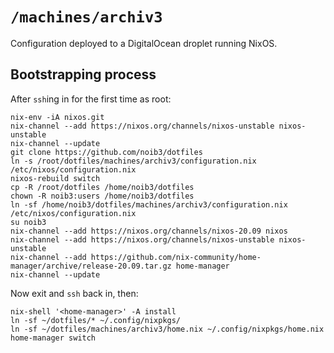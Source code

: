 # `/machines/archiv3`

Configuration deployed to a DigitalOcean droplet running NixOS.

## Bootstrapping process

After `ssh`ing in for the first time as root:
```
nix-env -iA nixos.git
nix-channel --add https://nixos.org/channels/nixos-unstable nixos-unstable
nix-channel --update
git clone https://github.com/noib3/dotfiles
ln -s /root/dotfiles/machines/archiv3/configuration.nix /etc/nixos/configuration.nix
nixos-rebuild switch
cp -R /root/dotfiles /home/noib3/dotfiles
chown -R noib3:users /home/noib3/dotfiles
ln -sf /home/noib3/dotfiles/machines/archiv3/configuration.nix /etc/nixos/configuration.nix
su noib3
nix-channel --add https://nixos.org/channels/nixos-20.09 nixos
nix-channel --add https://nixos.org/channels/nixos-unstable nixos-unstable
nix-channel --add https://github.com/nix-community/home-manager/archive/release-20.09.tar.gz home-manager
nix-channel --update
```

Now exit and `ssh` back in, then:
```
nix-shell '<home-manager>' -A install
ln -sf ~/dotfiles/* ~/.config/nixpkgs/
ln -sf ~/dotfiles/machines/archiv3/home.nix ~/.config/nixpkgs/home.nix
home-manager switch
```
